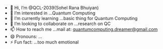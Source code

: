 - 👋 Hi, I’m @QCL-2039(Sohel Rana Bhuiyan)
- 👀 I’m interested in ...Quantum Computing
- 🌱 I’m currently learning ...basic thing for Quantum Computing
- 💞️ I’m looking to collaborate on ...research on QC
- 📫 How to reach me ...mail at: quantumcomputing.dreamer@gmail.com
- 😄 Pronouns: ...
- ⚡ Fun fact: ...too much emotional

<!---
QCL-2039/QCL-2039 is a ✨ special ✨ repository because its `README.md` (this file) appears on your GitHub profile.
You can click the Preview link to take a look at your changes.
--->
